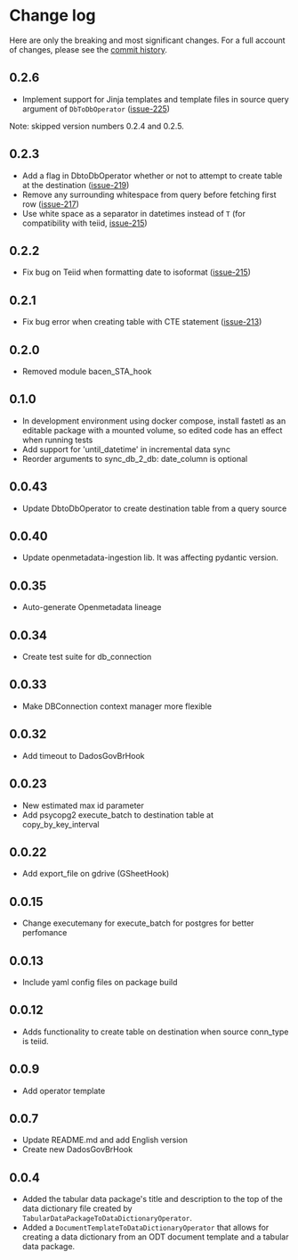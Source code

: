 # Change log

Here are only the breaking and most significant changes. For a full
account of changes, please see the
[commit history](https://github.com/gestaogovbr/FastETL/commits/main).


## 0.2.6

* Implement support for Jinja templates and template files in source
  query argument of `DbToDbOperator`
  ([issue-225](https://github.com/gestaogovbr/FastETL/issues/225))

Note: skipped version numbers 0.2.4 and 0.2.5.


## 0.2.3

* Add a flag in DbtoDbOperator whether or not to attempt to create table
  at the destination
  ([issue-219](https://github.com/gestaogovbr/FastETL/issues/219))
* Remove any surrounding whitespace from query before fetching first row
  ([issue-217](https://github.com/gestaogovbr/FastETL/issues/217))
* Use white space as a separator in datetimes instead of `T`
  (for compatibility with teiid,
  [issue-215](https://github.com/gestaogovbr/FastETL/issues/215))


## 0.2.2

* Fix bug on Teiid when formatting date to isoformat
  ([issue-215](https://github.com/gestaogovbr/FastETL/issues/215))


## 0.2.1
* Fix bug error when creating table with CTE statement
  ([issue-213](https://github.com/gestaogovbr/FastETL/issues/213))


## 0.2.0

* Removed module bacen_STA_hook


## 0.1.0

* In development environment using docker compose, install fastetl
  as an editable package with a mounted volume, so edited code has
  an effect when running tests
* Add support for 'until_datetime' in incremental data sync
* Reorder arguments to sync_db_2_db: date_column is optional


## 0.0.43
* Update DbtoDbOperator to create destination table from a query source

## 0.0.40
* Update openmetadata-ingestion lib. It was affecting pydantic version.

## 0.0.35
* Auto-generate Openmetadata lineage

## 0.0.34
* Create test suite for db_connection

## 0.0.33
* Make DBConnection context manager more flexible

## 0.0.32
* Add timeout to DadosGovBrHook

## 0.0.23
* New estimated max id parameter
* Add psycopg2 execute_batch to destination table at copy_by_key_interval

## 0.0.22
* Add export_file on gdrive (GSheetHook)

## 0.0.15
* Change executemany for execute_batch for postgres for better perfomance

## 0.0.13
* Include yaml config files on package build

## 0.0.12
* Adds functionality to create table on destination when source conn_type is teiid.

## 0.0.9
* Add operator template


## 0.0.7
* Update README.md and add English version
* Create new DadosGovBrHook

## 0.0.4

* Added the tabular data package's title and description to the top of
  the data dictionary file created by
  `TabularDataPackageToDataDictionaryOperator`.
* Added a `DocumentTemplateToDataDictionaryOperator` that allows for
  creating a data dictionary from an ODT document template and a tabular
  data package.
